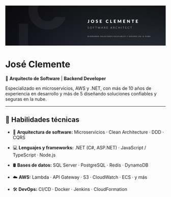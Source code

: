![José Clemente - Arquitecto de Software](https://raw.githubusercontent.com/JoseClementeDev/JoseClementeDev/main/profile-banner.png)

# José Clemente

🎯 **Arquitecto de Software** | **Backend Developer**

Especializado en microservicios, AWS y .NET, con más de 10 años de experiencia en desarrollo y más de 5 diseñando soluciones confiables y seguras en la nube.

---

## 💼 Habilidades técnicas

- 🧩 **Arquitectura de software:** Microservicios · Clean Architecture · DDD · CQRS
- 💻 **Lenguajes y frameworks:** .NET (C#, ASP.NET) · JavaScript / TypeScript · Node.js
- 🛢️ **Bases de datos:** SQL Server · PostgreSQL · Redis · DynamoDB

- ☁️ **AWS:** Lambda · API Gateway · S3 · CloudWatch · ECS · y más
- 🛠️ **DevOps:** CI/CD · Docker · Jenkins · CloudFormation
